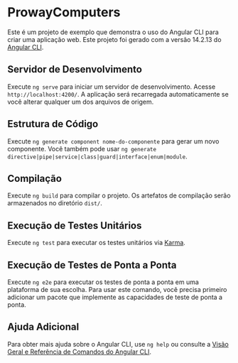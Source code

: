 # ProwayComputers

Este é um projeto de exemplo que demonstra o uso do Angular CLI para criar uma aplicação web.
Este projeto foi gerado com a versão 14.2.13 do [Angular CLI](https://github.com/angular/angular-cli).

## Servidor de Desenvolvimento

Execute `ng serve` para iniciar um servidor de desenvolvimento. Acesse `http://localhost:4200/`. A aplicação será recarregada automaticamente se você alterar qualquer um dos arquivos de origem.

## Estrutura de Código

Execute `ng generate component nome-do-componente` para gerar um novo componente. Você também pode usar `ng generate directive|pipe|service|class|guard|interface|enum|module`.

## Compilação

Execute `ng build` para compilar o projeto. Os artefatos de compilação serão armazenados no diretório `dist/`.

## Execução de Testes Unitários

Execute `ng test` para executar os testes unitários via [Karma](https://karma-runner.github.io).

## Execução de Testes de Ponta a Ponta

Execute `ng e2e` para executar os testes de ponta a ponta em uma plataforma de sua escolha. Para usar este comando, você precisa primeiro adicionar um pacote que implemente as capacidades de teste de ponta a ponta.

## Ajuda Adicional

Para obter mais ajuda sobre o Angular CLI, use `ng help` ou consulte a [Visão Geral e Referência de Comandos do Angular CLI](https://angular.io/cli).
